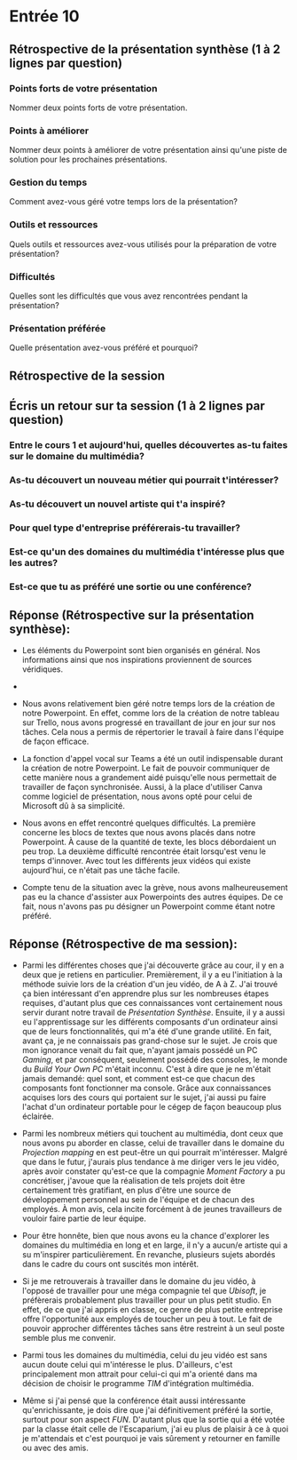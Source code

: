 # Entrée 10
## Rétrospective de la présentation synthèse (1 à 2 lignes par question)

### Points forts de votre présentation 
Nommer deux points forts de votre présentation.

### Points à améliorer
Nommer deux points à améliorer de votre présentation ainsi qu'une piste de solution pour les prochaines présentations. 

### Gestion du temps
Comment avez-vous géré votre temps lors de la présentation?

### Outils et ressources
Quels outils et ressources avez-vous utilisés pour la préparation de votre présentation?

### Difficultés
Quelles sont les difficultés que vous avez rencontrées pendant la présentation?

### Présentation préférée
Quelle présentation avez-vous préféré et pourquoi?

## Rétrospective de la session
## Écris un retour sur ta session (1 à 2 lignes par question)

### Entre le cours 1 et aujourd'hui, quelles découvertes as-tu faites sur le domaine du multimédia? 

### As-tu découvert un nouveau métier qui pourrait t'intéresser? 

### As-tu découvert un nouvel artiste qui t'a inspiré? 

### Pour quel type d'entreprise préférerais-tu travailler? 

### Est-ce qu'un des domaines du multimédia t'intéresse plus que les autres? 

### Est-ce que tu as préféré une sortie ou une conférence?

## Réponse (Rétrospective sur la présentation synthèse):
- Les éléments du Powerpoint sont bien organisés en général. Nos informations ainsi que nos inspirations proviennent de sources véridiques.


-


- Nous avons relativement bien géré notre temps lors de la création de notre Powerpoint. En effet, comme lors de la création de notre tableau sur Trello, nous avons progressé en travaillant de jour en jour sur nos tâches. Cela nous a permis de répertorier le travail à faire dans l'équipe de façon efficace.


- La fonction d'appel vocal sur Teams a été un outil indispensable durant la création de notre Powerpoint. Le fait de pouvoir communiquer de cette manière nous a grandement aidé puisqu'elle nous permettait de travailler de façon synchronisée. Aussi, à la place d'utiliser Canva comme logiciel de présentation, nous avons opté pour celui de Microsoft dû à sa simplicité.  


- Nous avons en effet rencontré quelques difficultés. La première concerne les blocs de textes que nous avons placés dans notre Powerpoint. À cause de la quantité de texte, les blocs débordaient un peu trop. La deuxième difficulté rencontrée était lorsqu'est venu le temps d'innover. Avec tout les différents jeux vidéos qui existe aujourd'hui, ce n'était pas une tâche facile.


- Compte tenu de la situation avec la grève, nous avons malheureusement pas eu la chance d'assister aux Powerpoints des autres équipes. De ce fait, nous n'avons pas pu désigner un Powerpoint comme étant notre préféré.


## Réponse (Rétrospective de ma session):
- Parmi les différentes choses que j'ai découverte grâce au cour, il y en a deux que je retiens en particulier. Premièrement, il y a eu l'initiation à la méthode suivie lors de la création d'un jeu vidéo, de A à Z. J'ai trouvé ça bien intéressant d'en apprendre plus sur les nombreuses étapes requises, d'autant plus que ces connaissances vont certainement nous servir durant notre travail de *Présentation Synthèse*. Ensuite, il y a aussi eu l'apprentissage sur les différents composants d'un ordinateur ainsi que de leurs fonctionnalités, qui m'a été d'une grande utilité. En fait, avant ça, je ne connaissais pas grand-chose sur le sujet. Je crois que mon ignorance venait du fait que, n'ayant jamais possédé un PC *Gaming*, et par conséquent, seulement possédé des consoles, le monde du *Build Your Own PC* m'était inconnu. C'est à dire que je ne m'était jamais demandé: quel sont, et comment est-ce que chacun des composants font fonctionner ma console. Grâce aux connaissances acquises lors des cours qui portaient sur le sujet, j'ai aussi pu faire l'achat d'un ordinateur portable pour le cégep de façon beaucoup plus éclairée.


- Parmi les nombreux métiers qui touchent au multimédia, dont ceux que nous avons pu aborder en classe, celui de travailler dans le domaine du *Projection mapping* en est peut-être un qui pourrait m'intéresser. Malgré que dans le futur, j'aurais plus tendance à me diriger vers le jeu vidéo, après avoir constater qu'est-ce que la compagnie *Moment Factory* a pu concrétiser, j'avoue que la réalisation de tels projets doit être certainement très gratifiant, en plus d'être une source de développement personnel au sein de l'équipe et de chacun des employés. À mon avis, cela incite forcément à de jeunes travailleurs de vouloir faire partie de leur équipe. 


- Pour être honnête, bien que nous avons eu la chance d'explorer les domaines du multimédia en long et en large, il n'y a aucun/e artiste qui a su m'inspirer particulièrement. En revanche, plusieurs sujets abordés dans le cadre du cours ont suscités mon intérêt. 


- Si je me retrouverais à travailler dans le domaine du jeu vidéo, à l'opposé de travailler pour une méga compagnie tel que *Ubisoft*, je préfèrerais probablement plus travailler pour un plus petit studio. En effet, de ce que j'ai appris en classe, ce genre de plus petite entreprise offre l'opportunité aux employés de toucher un peu à tout. Le fait de pouvoir approcher différentes tâches sans être restreint à un seul poste semble plus me convenir. 


- Parmi tous les domaines du multimédia, celui du jeu vidéo est sans aucun doute celui qui m'intéresse le plus. D'ailleurs, c'est principalement mon attrait pour celui-ci qui m'a orienté dans ma décision de choisir le programme *TIM* d'intégration multimédia.


- Même si j'ai pensé que la conférence était aussi intéressante qu'enrichissante, je dois dire que j'ai définitivement préféré la sortie, surtout pour son aspect *FUN*. D'autant plus que la sortie qui a été votée par la classe était celle de l'Escaparium, j'ai eu plus de plaisir à ce à quoi je m'attendais et c'est pourquoi je vais sûrement y retourner en famille ou avec des amis.
